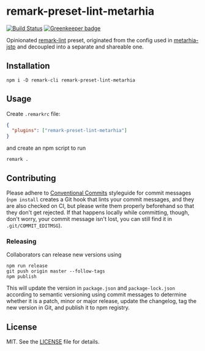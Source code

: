 # remark-preset-lint-metarhia

[![Build Status][travis-badge]][travis-url]
[![Greenkeeper badge][greenkeeper-badge]][greenkeeper-url]

Opinionated [remark-lint][] preset, originated from the config used in
[metarhia-jstp][] and decoupled into a separate and shareable one.

## Installation

```console
npm i -D remark-cli remark-preset-lint-metarhia
```

## Usage

Create `.remarkrc` file:

```json
{
  "plugins": ["remark-preset-lint-metarhia"]
}
```

and create an npm script to run

```console
remark .
```

## Contributing

Please adhere to [Conventional Commits][] styleguide for commit messages
(`npm install` creates a Git hook that lints your commit messages, and they are
also checked on CI, but please write them properly beforehand so that they don't
get rejected. If that happens locally while committing, though, don't worry,
your commit message isn't lost, you can still find it in `.git/COMMIT_EDITMSG`).

### Releasing

Collaborators can release new versions using

```console
npm run release
git push origin master --follow-tags
npm publish
```

This will update the version in `package.json` and `package-lock.json`
according to semantic versioning using commit messages to determine whether it
is a patch, minor or major release, update the changelog, tag the new version
in Git, and publish it to npm registry.

## License

MIT. See the [LICENSE][] file for details.

[conventional commits]: https://conventionalcommits.org/
[license]: LICENSE
[metarhia-jstp]: https://github.com/metarhia/jstp
[remark-lint]: https://github.com/wooorm/remark-lint
[travis-badge]: https://travis-ci.org/metarhia/remark-preset-lint-metarhia.svg?branch=master
[travis-url]: https://travis-ci.org/metarhia/remark-preset-lint-metarhia
[greenkeeper-badge]: https://badges.greenkeeper.io/metarhia/remark-preset-lint-metarhia.svg
[greenkeeper-url]: https://greenkeeper.io/
